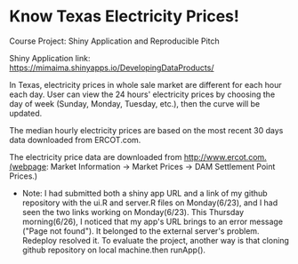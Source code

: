 Know Texas Electricity Prices!
=============================
Course Project: Shiny Application and Reproducible Pitch

Shiny Application link:  https://mimaima.shinyapps.io/DevelopingDataProducts/

In Texas, electricity prices in whole sale market are different for each hour each day.
User can view the 24 hours' electricity prices by choosing the day of week (Sunday, Monday, Tuesday, etc.), then the curve will be updated.

The median hourly electricity prices are based on the most recent 30 days data downloaded from ERCOT.com.

The electricity price data are downloaded from http://www.ercot.com.(webpage: Market Information -> Market Prices -> DAM Settlement Point Prices.)

* Note: I had submitted both a shiny app URL and a link of my github repository with the ui.R and server.R files on Monday(6/23), and I had seen the two links working on Monday(6/23). This Thursday morning(6/26), I noticed that my app's URL brings to an error message ("Page not found"). It belonged to the external server's problem. Redeploy resolved it. To evaluate the project, another way is that cloning  github repository on local machine.then runApp().
